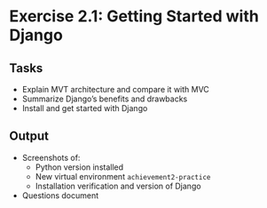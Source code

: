 # Exercise 2.1: Getting Started with Django

## Tasks
- Explain MVT architecture and compare it with MVC
- Summarize Django’s benefits and drawbacks 
- Install and get started with Django

## Output
- Screenshots of: 
  - Python version installed
  - New virtual environment `achievement2-practice`
  - Installation verification and version of Django
- Questions document